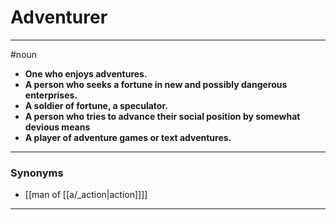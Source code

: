 # Adventurer
---
#noun
- **One who enjoys adventures.**
- **A person who seeks a fortune in new and possibly dangerous enterprises.**
- **A soldier of fortune, a speculator.**
- **A person who tries to advance their social position by somewhat devious means**
- **A player of adventure games or text adventures.**
---
### Synonyms
- [[man of [[a/_action|action]]]]
---
